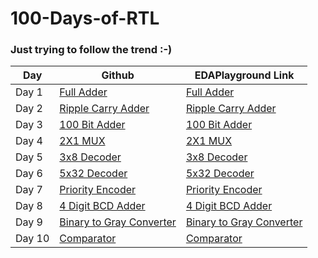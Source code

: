 # 100-Days-of-RTL

###  Just trying to follow the trend :-)

| Day            | Github                                                           | EDAPlayground Link                                             |
| -------------  | ---------------------------------------------------------------- | -------------------------------------------------------------- |
| Day 1          |   [Full Adder](https://github.com/devchadha-jmi/100-Days-of-RTL/tree/main/Day%201%20Full%20Adder)                 | [Full Adder](https://edaplayground.com/x/NXh_)                 |
| Day 2          |   [Ripple Carry Adder](https://edaplayground.com/x/rLGw)         | [Ripple Carry Adder](https://edaplayground.com/x/rLGw)         |
| Day 3          |   [100 Bit Adder](https://edaplayground.com/x/GxAs)              | [100 Bit Adder](https://edaplayground.com/x/GxAs)              |
| Day 4          |   [2X1 MUX](https://edaplayground.com/x/8dUs)                    | [2X1 MUX](https://edaplayground.com/x/8dUs)                    |
| Day 5          |   [3x8 Decoder](https://edaplayground.com/x/Dbxk)                | [3x8 Decoder](https://edaplayground.com/x/Dbxk)                |
| Day 6          |   [5x32 Decoder](https://edaplayground.com/x/CsBA)               | [5x32 Decoder](https://edaplayground.com/x/CsBA)               |
| Day 7          |   [Priority Encoder](https://edaplayground.com/x/pV_w)           | [Priority Encoder](https://edaplayground.com/x/pV_w)           |
| Day 8          |   [4 Digit BCD Adder](https://edaplayground.com/x/RFGh)          | [4 Digit BCD Adder](https://edaplayground.com/x/RFGh)          |
| Day 9          |   [Binary to Gray Converter](https://edaplayground.com/x/AJcr)   | [Binary to Gray Converter](https://edaplayground.com/x/AJcr)   |
| Day 10         |   [Comparator](https://edaplayground.com/x/YHcu)                 | [Comparator](https://edaplayground.com/x/YHcu)                 |
